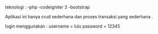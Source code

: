 teknologi : 
-php
-codeigniter 3 
-bootstrap 

Aplikasi ini hanya crud sederhana dan proses transaksi yang sederhana .

login menggunakan :
username = lulu
password = 12345
